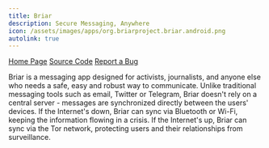 ```yaml
---
title: Briar
description: Secure Messaging, Anywhere
icon: /assets/images/apps/org.briarproject.briar.android.png
autolink: true
---
```


<div class="button-bar" markdown="0">
<a class="btn" href="https://briarproject.org/">Home Page</a>
<a class="btn" href="https://code.briarproject.org/briar/briar">Source Code</a>
<a class="btn" href="https://code.briarproject.org/briar/briar/issues">Report a Bug</a>
</div>

Briar is a messaging app designed for activists, journalists, and anyone else
who needs a safe, easy and robust way to communicate. Unlike traditional
messaging tools such as email, Twitter or Telegram, Briar doesn't rely on a
central server - messages are synchronized directly between the users' devices.
If the Internet's down, Briar can sync via Bluetooth or Wi-Fi, keeping the
information flowing in a crisis. If the Internet's up, Briar can sync via the
Tor network, protecting users and their relationships from surveillance.
